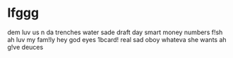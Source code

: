 # lfggg
dem luv us
n da trenches
water
sade
draft day
smart money
numbers
f!sh
ah luv my fam!ly
hey god
eyes
1bcard!
real
sad
oboy
whateva she wants
ah g!ve
deuces
